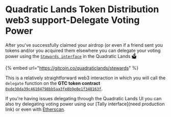 # Quadratic Lands Token Distribution web3 support-Delegate Voting Power

After you've successfully claimed your airdrop \(or even if a friend sent you tokens and/or you acquired them elsewhere you can delegate your voting power using the [`Stewards interface`](https://gitcoin.co/quadraticlands/stewards) in the Quadratic Lands [🗳️](https://emojipedia.org/ballot-box-with-ballot/)

{% embed url="https://gitcoin.co/quadraticlands/stewards" %}

  
This is a relatively straightforward web3 interaction in which you will call the `delegate` function on the **GTC token contract** [`0xde30da39c46104798bb5aa3fe8b9e0e1f348163f`](https://etherscan.io/address/0xde30da39c46104798bb5aa3fe8b9e0e1f348163).  
  
If you're having issues delegating through the Quadratic Lands UI you can also try delegating voting power using our \[Tally interface\]\(need production link\) or even with [Etherscan](https://etherscan.io/address/0xde30da39c46104798bb5aa3fe8b9e0e1f348163f#writeContract).

